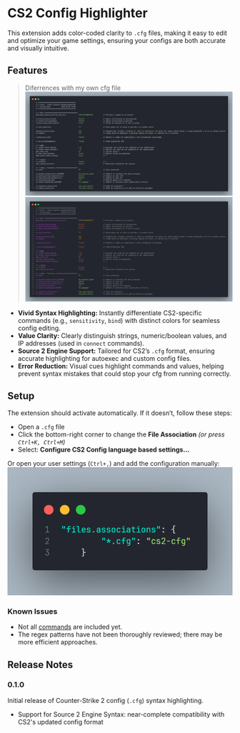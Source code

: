 # CS2 Config Highlighter

This extension adds color-coded clarity to `.cfg` files, making it easy to edit and optimize your game settings, ensuring your configs are both accurate and visually intuitive.

## Features

> Diferrences with my own cfg file
> ![extensionOff](./images/codeOff.png)
> ![extensionOn](./images/codeOn.png)

-   **Vivid Syntax Highlighting:** Instantly differentiate CS2-specific commands (e.g., `sensitivity`, `bind`) with distinct colors for seamless config editing.
-   **Value Clarity:** Clearly distinguish strings, numeric/boolean values, and IP addresses (used in `connect` commands).
-   **Source 2 Engine Support:** Tailored for CS2’s `.cfg` format, ensuring accurate highlighting for autoexec and custom config files.
-   **Error Reduction:** Visual cues highlight commands and values, helping prevent syntax mistakes that could stop your cfg from running correctly.

## Setup

The extension should activate automatically. If it doesn’t, follow these steps:

-   Open a `.cfg` file
-   Click the bottom-right corner to change the **File Association** _(or press `Ctrl+K, Ctrl+M`)_
-   Select: **Configure CS2 Config language based settings…**

Or open your user settings (`Ctrl+,`) and add the configuration manually:
![](./images/settings.png)

### Known Issues

-   Not all [commands](https://developer.valvesoftware.com/wiki/List_of_Counter-Strike_2_console_commands_and_variables) are included yet.
-   The regex patterns have not been thoroughly reviewed; there may be more efficient approaches.

## Release Notes

### 0.1.0

Initial release of Counter-Strike 2 config (`.cfg`) syntax highlighting.

-   Support for Source 2 Engine Syntax: near-complete compatibility with CS2's updated config format
